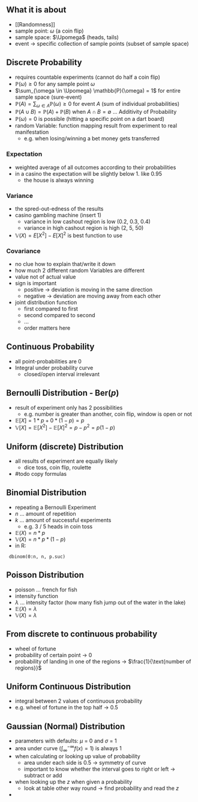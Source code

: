 ## What it is about
- [[Randomness]]
- sample point: $\omega$ (a coin flip)
- sample space: $\Upomega$ (heads, tails)
- event -> specific collection of sample points (subset of sample space)

## Discrete Probability
- requires countable experiments (cannot do half a coin flip)
- $\mathbb{P}(\omega) \geq 0$ for any sample point $\omega$
- $\sum_{\omega \in \Upomega} \mathbb{P}(\omega) = 1$ for entire sample space (sure-event)
- $\mathbb{P}(A) = \sum_{\omega \in A} \mathbb{P}(\omega) \geq 0$ for event $A$ (sum of individual probabilities)
- $\mathbb{P}(A \cup B) = \mathbb{P}(A) + \mathbb{P}(B)$ when $A \cap B = \emptyset$ ... Additivity of Probability
- $\mathbb{P}(\omega) = 0$ is possible (hitting a specific point on a dart board)
- random Variable: function mapping result from experiment to real manifestation
	- e.g. when losing/winning a bet money gets transferred

### Expectation
- weighted average of all outcomes according to their probabilities
- in a casino the expectation will be slightly below 1. like 0.95
	- the house is always winning

### Variance
- the spred-out-edness of the results
- casino gambling machine (insert 1)
	- variance in low cashout region is low (0.2, 0.3, 0.4)
	- variance in high cashout region is high (2, 5, 50)
- $\mathbb{V}(X) = E[X^2] - E[X]^2$ is best function to use

### Covariance
- no clue how to explain that/write it down
- how much 2 different random Variables are different
- value not of actual value
- sign is important
	- positive -> deviation is moving in the same direction
	- negative -> deviation are moving away from each other
- joint distribution function
	- first compared to first
	- second compared to second
	- ...
	- order matters here

## Continuous Probability
- all point-probabilities are 0
- Integral under probability curve
	- closed/open interval irrelevant

## Bernoulli Distribution - $\text{Ber}(p)$
- result of experiment only has 2 possibilities
	- e.g. number is greater than another, coin flip, window is open or not
- $\mathbb{E}[X] = 1 * p + 0 * (1-p) = p$
- $\mathbb{V}[X] = \mathbb{E}[X^2] - \mathbb{E}[X]^2 = p - p^2 = p(1 - p)$

## Uniform (discrete) Distribution
- all results of experiment are equally likely
	- dice toss, coin flip, roulette
- #todo copy formulas

## Binomial Distribution
- repeating a Bernoulli Experiment
- $n$ ... amount of repetition
- $k$ ... amount of successful experiments
	- e.g. 3 / 5 heads in coin toss
- $\mathbb{E}(X) = n*p$
- $\mathbb{V}(X) = n*p*(1-p)$
- in R:
```
 dbinom(0:n, n, p.suc)
```

## Poisson Distribution
- poisson ... french for fish
- intensity function
- $\lambda$ ... intensity factor (how many fish jump out of the water in the lake)
- $\mathbb{E}(X) = \lambda$
- $\mathbb{V}(X) = \lambda$

## From discrete to continuous probability
- wheel of fortune
- probability of certain point -> 0
- probability of landing in one of the regions -> $\frac{1}{\text{number of regions}}$

## Uniform Continuous Distribution
- integral between 2 values of continuous probability
- e.g. wheel of fortune in the top half -> 0.5

## Gaussian (Normal) Distribution
- parameters with defaults: $\mu$ = 0 and $\sigma$ = 1 
- area under curve ($\int_{\infty}^{-\infty} f(x) = 1$) is always 1
- when calculating or looking up value of probability
	- area under each side is 0.5 -> symmetry of curve
	- important to know whether the interval goes to right or left -> subtract or add
- when looking up the $z$ when given a probability
	- look at table other way round -> find probability and read the $z$
- 